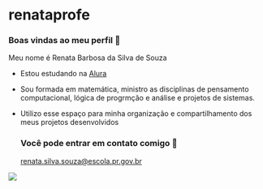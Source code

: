 # renataprofe
### Boas vindas ao meu perfil 💙

Meu nome é Renata Barbosa da Silva de Souza
- Estou estudando na [Alura](https://www.alura.com.br)
- Sou formada em matemática, ministro as disciplinas de pensamento computacional, lógica de progrmção e análise e projetos de sistemas.
- Utilizo esse espaço para minha organização e compartilhamento dos meus projetos desenvolvidos

  ### Você pode entrar em contato comigo 📧

  renata.silva.souza@escola.pr.gov.br

![](https://media.tenor.com/zanv7sNSEc4AAAAC/wonder-woman.gif)

